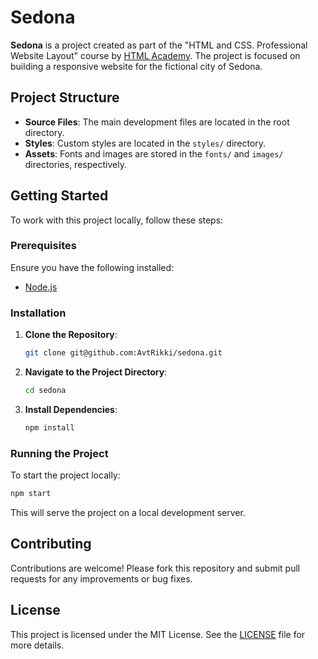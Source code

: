 
# Sedona

**Sedona** is a project created as part of the "HTML and CSS. Professional Website Layout" course by [HTML Academy](https://htmlacademy.ru). The project is focused on building a responsive website for the fictional city of Sedona.

## Project Structure

- **Source Files**: The main development files are located in the root directory.
- **Styles**: Custom styles are located in the `styles/` directory.
- **Assets**: Fonts and images are stored in the `fonts/` and `images/` directories, respectively.

## Getting Started

To work with this project locally, follow these steps:

### Prerequisites

Ensure you have the following installed:

- [Node.js](https://nodejs.org/)

### Installation

1. **Clone the Repository**:
   ```bash
   git clone git@github.com:AvtRikki/sedona.git
   ```
2. **Navigate to the Project Directory**:
   ```bash
   cd sedona
   ```
3. **Install Dependencies**:
   ```bash
   npm install
   ```

### Running the Project

To start the project locally:

```bash
npm start
```

This will serve the project on a local development server.

## Contributing

Contributions are welcome! Please fork this repository and submit pull requests for any improvements or bug fixes.

## License

This project is licensed under the MIT License. See the [LICENSE](LICENSE) file for more details.
